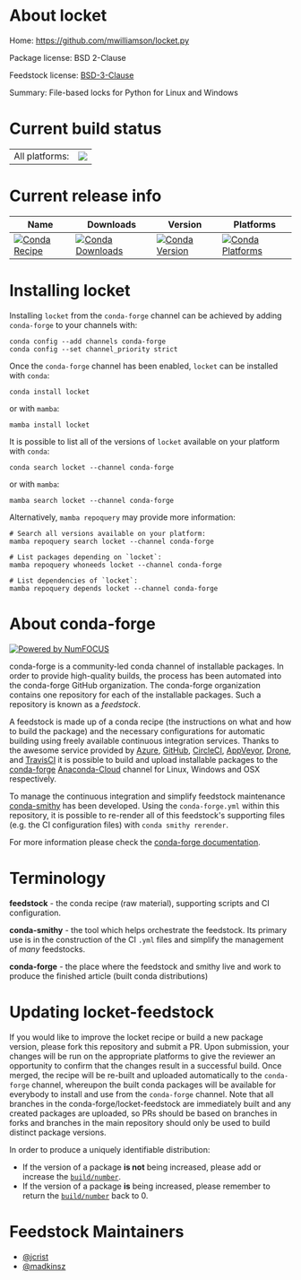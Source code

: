 About locket
============

Home: https://github.com/mwilliamson/locket.py

Package license: BSD 2-Clause

Feedstock license: [BSD-3-Clause](https://github.com/conda-forge/locket-feedstock/blob/main/LICENSE.txt)

Summary: File-based locks for Python for Linux and Windows

Current build status
====================


<table><tr><td>All platforms:</td>
    <td>
      <a href="https://dev.azure.com/conda-forge/feedstock-builds/_build/latest?definitionId=5364&branchName=main">
        <img src="https://dev.azure.com/conda-forge/feedstock-builds/_apis/build/status/locket-feedstock?branchName=main">
      </a>
    </td>
  </tr>
</table>

Current release info
====================

| Name | Downloads | Version | Platforms |
| --- | --- | --- | --- |
| [![Conda Recipe](https://img.shields.io/badge/recipe-locket-green.svg)](https://anaconda.org/conda-forge/locket) | [![Conda Downloads](https://img.shields.io/conda/dn/conda-forge/locket.svg)](https://anaconda.org/conda-forge/locket) | [![Conda Version](https://img.shields.io/conda/vn/conda-forge/locket.svg)](https://anaconda.org/conda-forge/locket) | [![Conda Platforms](https://img.shields.io/conda/pn/conda-forge/locket.svg)](https://anaconda.org/conda-forge/locket) |

Installing locket
=================

Installing `locket` from the `conda-forge` channel can be achieved by adding `conda-forge` to your channels with:

```
conda config --add channels conda-forge
conda config --set channel_priority strict
```

Once the `conda-forge` channel has been enabled, `locket` can be installed with `conda`:

```
conda install locket
```

or with `mamba`:

```
mamba install locket
```

It is possible to list all of the versions of `locket` available on your platform with `conda`:

```
conda search locket --channel conda-forge
```

or with `mamba`:

```
mamba search locket --channel conda-forge
```

Alternatively, `mamba repoquery` may provide more information:

```
# Search all versions available on your platform:
mamba repoquery search locket --channel conda-forge

# List packages depending on `locket`:
mamba repoquery whoneeds locket --channel conda-forge

# List dependencies of `locket`:
mamba repoquery depends locket --channel conda-forge
```


About conda-forge
=================

[![Powered by
NumFOCUS](https://img.shields.io/badge/powered%20by-NumFOCUS-orange.svg?style=flat&colorA=E1523D&colorB=007D8A)](https://numfocus.org)

conda-forge is a community-led conda channel of installable packages.
In order to provide high-quality builds, the process has been automated into the
conda-forge GitHub organization. The conda-forge organization contains one repository
for each of the installable packages. Such a repository is known as a *feedstock*.

A feedstock is made up of a conda recipe (the instructions on what and how to build
the package) and the necessary configurations for automatic building using freely
available continuous integration services. Thanks to the awesome service provided by
[Azure](https://azure.microsoft.com/en-us/services/devops/), [GitHub](https://github.com/),
[CircleCI](https://circleci.com/), [AppVeyor](https://www.appveyor.com/),
[Drone](https://cloud.drone.io/welcome), and [TravisCI](https://travis-ci.com/)
it is possible to build and upload installable packages to the
[conda-forge](https://anaconda.org/conda-forge) [Anaconda-Cloud](https://anaconda.org/)
channel for Linux, Windows and OSX respectively.

To manage the continuous integration and simplify feedstock maintenance
[conda-smithy](https://github.com/conda-forge/conda-smithy) has been developed.
Using the ``conda-forge.yml`` within this repository, it is possible to re-render all of
this feedstock's supporting files (e.g. the CI configuration files) with ``conda smithy rerender``.

For more information please check the [conda-forge documentation](https://conda-forge.org/docs/).

Terminology
===========

**feedstock** - the conda recipe (raw material), supporting scripts and CI configuration.

**conda-smithy** - the tool which helps orchestrate the feedstock.
                   Its primary use is in the construction of the CI ``.yml`` files
                   and simplify the management of *many* feedstocks.

**conda-forge** - the place where the feedstock and smithy live and work to
                  produce the finished article (built conda distributions)


Updating locket-feedstock
=========================

If you would like to improve the locket recipe or build a new
package version, please fork this repository and submit a PR. Upon submission,
your changes will be run on the appropriate platforms to give the reviewer an
opportunity to confirm that the changes result in a successful build. Once
merged, the recipe will be re-built and uploaded automatically to the
`conda-forge` channel, whereupon the built conda packages will be available for
everybody to install and use from the `conda-forge` channel.
Note that all branches in the conda-forge/locket-feedstock are
immediately built and any created packages are uploaded, so PRs should be based
on branches in forks and branches in the main repository should only be used to
build distinct package versions.

In order to produce a uniquely identifiable distribution:
 * If the version of a package **is not** being increased, please add or increase
   the [``build/number``](https://docs.conda.io/projects/conda-build/en/latest/resources/define-metadata.html#build-number-and-string).
 * If the version of a package **is** being increased, please remember to return
   the [``build/number``](https://docs.conda.io/projects/conda-build/en/latest/resources/define-metadata.html#build-number-and-string)
   back to 0.

Feedstock Maintainers
=====================

* [@jcrist](https://github.com/jcrist/)
* [@madkinsz](https://github.com/madkinsz/)

